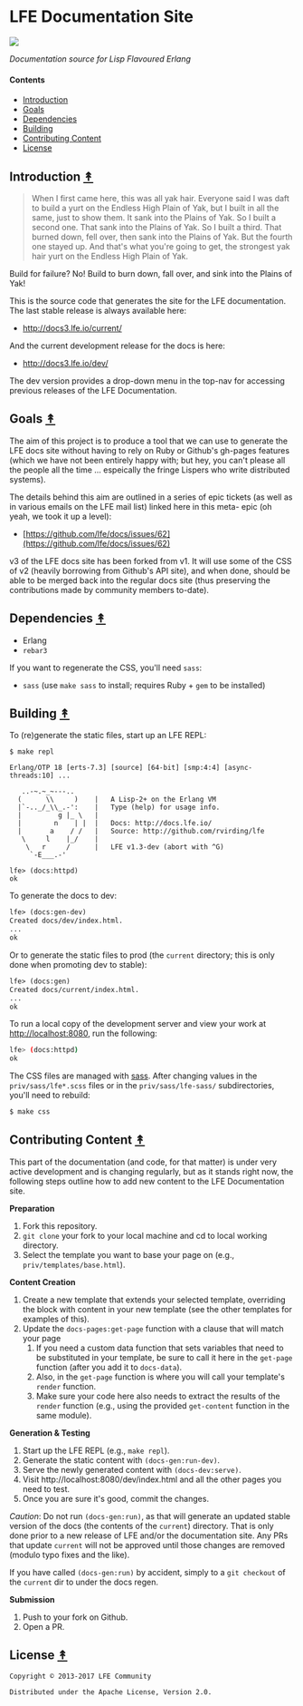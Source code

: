 # LFE Documentation Site

[![][lfe-tiny]][lfe-large]


*Documentation source for Lisp Flavoured Erlang*


#### Contents

* [Introduction](#introduction-)
* [Goals](#goals-)
* [Dependencies](#dependencies-)
* [Building](#building-)
* [Contributing Content](#contributing-content-)
* [License](#license-)


## Introduction [&#x219F;](#contents)

> When I first came here, this was all yak hair. Everyone said I was daft to
> build a yurt on the Endless High Plain of Yak, but I built in all the same,
> just to show them. It sank into the Plains of Yak. So I built a second one.
> That sank into the Plains of Yak. So I built a third. That burned down, fell
> over, then sank into the Plains of Yak. But the fourth one stayed up. And
> that's what you're going to get, the strongest yak hair yurt on the Endless
> High Plain of Yak.

Build for failure? No! Build to burn down, fall over, and sink into the Plains
of Yak!

This is the source code that generates the site for the LFE documentation.
The last stable release is always available here:

* http://docs3.lfe.io/current/

And the current development release for the docs is here:

* http://docs3.lfe.io/dev/

The dev version provides a drop-down menu in the top-nav for accessing
previous releases of the LFE Documentation.


## Goals [&#x219F;](#contents)

The aim of this project is to produce a tool that we can use to generate the
LFE docs site without having to rely on Ruby or Github's gh-pages features
(which we have not been entirely happy with; but hey, you can't please all the
people all the time ... espeically the fringe Lispers who write distributed
systems).

The details behind this aim are outlined in a series of epic tickets (as well
as in various emails on the LFE mail list) linked here in this meta- epic (oh
yeah, we took it up a level):

* [https://github.com/lfe/docs/issues/62](https://github.com/lfe/docs/issues/62)

v3 of the LFE docs site has been forked from v1. It will use some of the CSS
of v2 (heavily borrowing from Github's API site), and when done, should be
able to be merged back into the regular docs site (thus preserving the
contributions made by community members to-date).


## Dependencies [&#x219F;](#contents)

* Erlang
* `rebar3`

If you want to regenerate the CSS, you'll need `sass`:

* `sass` (use `make sass` to install; requires Ruby + `gem` to be
  installed)


## Building [&#x219F;](#contents)

To (re)generate the static files, start up an LFE REPL:

```
$ make repl
```
```
Erlang/OTP 18 [erts-7.3] [source] [64-bit] [smp:4:4] [async-threads:10] ...

   ..-~.~_~---..
  (      \\     )    |   A Lisp-2+ on the Erlang VM
  |`-.._/_\\_.-':    |   Type (help) for usage info.
  |         g |_ \   |
  |        n    | |  |   Docs: http://docs.lfe.io/
  |       a    / /   |   Source: http://github.com/rvirding/lfe
   \     l    |_/    |
    \   r     /      |   LFE v1.3-dev (abort with ^G)
     `-E___.-'

lfe> (docs:httpd)
ok
```

To generate the docs to dev:

```cl
lfe> (docs:gen-dev)
Created docs/dev/index.html.
...
ok
```

Or to generate the static files to prod (the `current` directory; this is
only done when promoting dev to stable):

```cl
lfe> (docs:gen)
Created docs/current/index.html.
...
ok
```

To run a local copy of the development server and view your work at
[http://localhost:8080](http://localhost:8080), run the following:

```bash
lfe> (docs:httpd)
ok
```

The CSS files are managed with [sass](http://sass-lang.com). After changing
values in the `priv/sass/lfe*.scss` files or in the
`priv/sass/lfe-sass/` subdirectories, you'll need to rebuild:

```bash
$ make css
```


## Contributing Content [&#x219F;](#contents)

This part of the documentation (and code, for that matter) is under very active
development and is changing regularly, but as it stands right now, the
following steps outline how to add new content to the LFE Documentation site.

**Preparation**

1. Fork this repository.
1. `git clone` your fork to your local machine and cd to local working
   directory.
1. Select the template you want to base your page on
   (e.g., `priv/templates/base.html`).

**Content Creation**

1. Create a new template that extends your selected template, overriding the
   block with content in your new template (see the other templates for
   examples of this).
1. Update the `docs-pages:get-page` function with a clause that will match your
   page
   1. If you need a custom data function that sets variables that need to be
      substituted in your template, be sure to call it here in the `get-page`
      function (after you add it to `docs-data`).
   1. Also, in the `get-page` function is where you will call your template's
      `render` function.
   1. Make sure your code here also needs to extract the results of the
      `render` function (e.g., using the provided `get-content` function in the
      same module).

**Generation & Testing**

1. Start up the LFE REPL (e.g., `make repl`).
1. Generate the static content with `(docs-gen:run-dev)`.
1. Serve the newly generated content with `(docs-dev:serve)`.
1. Visit http://localhost:8080/dev/index.html and all the other pages you need
   to test.
1. Once you are sure it's good, commit the changes.

*Caution*: Do not run `(docs-gen:run)`, as that will generate an updated stable
version of the docs (the contents of the `current`) directory. That is only done
prior to a new release of LFE and/or the documentation site. Any PRs that update
`current` will not be approved until those changes are removed (modulo typo fixes
and the like).

If you have called `(docs-gen:run)` by accident, simply to a `git checkout`
of the `current` dir to under the docs regen.

**Submission**

1. Push to your fork on Github.
1. Open a PR.


## License [&#x219F;](#contents)

```
Copyright © 2013-2017 LFE Community

Distributed under the Apache License, Version 2.0.
```


[lfe-tiny]: priv/static/images/logos/lfe-tiny.png
[lfe-large]: priv/static/images/logos/lfe-large.png
